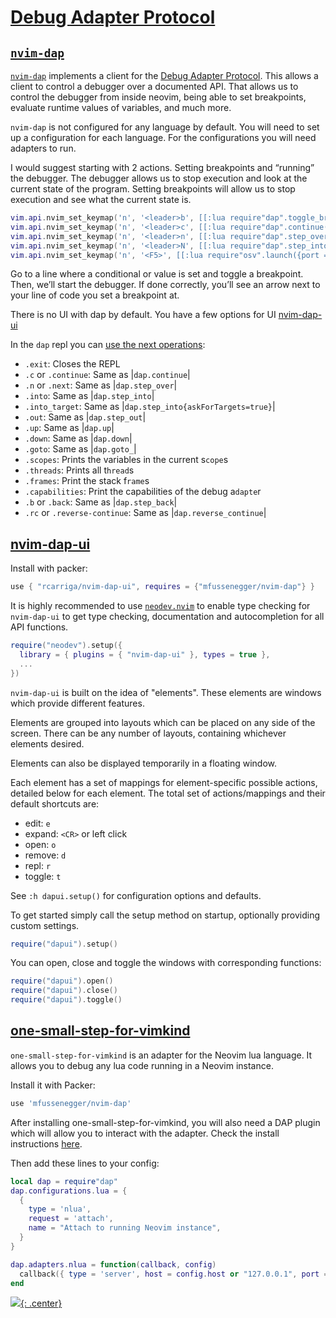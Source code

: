 # [Debug Adapter Protocol](https://davelage.com/posts/nvim-dap-getting-started/)

## [`nvim-dap`](https://github.com/mfussenegger/nvim-dap)
[`nvim-dap`](https://github.com/mfussenegger/nvim-dap) implements a client for the [Debug Adapter Protocol](https://microsoft.github.io/debug-adapter-protocol/overview). This allows a client to control a debugger over a documented API. That allows us to control the debugger from inside neovim, being able to set breakpoints, evaluate runtime values of variables, and much more.

`nvim-dap` is not configured for any language by default. You will need to set up a configuration for each language. For the configurations you will need adapters to run.

I would suggest starting with 2 actions. Setting breakpoints and “running” the debugger. The debugger allows us to stop execution and look at the current state of the program. Setting breakpoints will allow us to stop execution and see what the current state is.

```lua
vim.api.nvim_set_keymap('n', '<leader>b', [[:lua require"dap".toggle_breakpoint()<CR>]], { noremap = true })
vim.api.nvim_set_keymap('n', '<leader>c', [[:lua require"dap".continue()<CR>]], { noremap = true })
vim.api.nvim_set_keymap('n', '<leader>n', [[:lua require"dap".step_over()<CR>]], { noremap = true })
vim.api.nvim_set_keymap('n', '<leader>N', [[:lua require"dap".step_into()<CR>]], { noremap = true })
vim.api.nvim_set_keymap('n', '<F5>', [[:lua require"osv".launch({port = 8086})<CR>]], { noremap = true })
```

Go to a line where a conditional or value is set and toggle a breakpoint. Then, we’ll start the debugger. If done correctly, you’ll see an arrow next to your line of code you set a breakpoint at.

There is no UI with dap by default. You have a few options for UI [nvim-dap-ui](https://github.com/rcarriga/nvim-dap-ui)

In the `dap` repl you can [use the next operations](https://github.com/mfussenegger/nvim-dap/blob/master/doc/dap.txt):

- `.exit`: Closes the REPL
- `.c` or `.continue`: Same as |`dap.continue`|
- `.n` or `.next`: Same as |`dap.step_over`|
- `.into`: Same as |`dap.step_into`|
- `.into_target`: Same as |`dap.step_into{askForTargets=true}`|
- `.out`: Same as |`dap.step_out`|
- `.up`: Same as |`dap.up`|
- `.down`: Same as |`dap.down`|
- `.goto`: Same as |`dap.goto_`|
- `.scopes`: Prints the variables in the current s`cope`s
- `.threads`: Prints all t`hread`s
- `.frames`: Print the stack f`rame`s
- `.capabilities`: Print the capabilities of the debug a`dapte`r
- `.b` or `.back`: Same as |`dap.step_back`|
- `.rc` or `.reverse-continue`: Same as |`dap.reverse_continue`|

## [nvim-dap-ui](https://github.com/rcarriga/nvim-dap-ui)

Install with packer:

```lua
use { "rcarriga/nvim-dap-ui", requires = {"mfussenegger/nvim-dap"} }
```

It is highly recommended to use [`neodev.nvim`](https://github.com/folke/neodev.nvim) to enable type checking for `nvim-dap-ui` to get type checking, documentation and autocompletion for all API functions.

```lua
require("neodev").setup({
  library = { plugins = { "nvim-dap-ui" }, types = true },
  ...
})
```
`nvim-dap-ui` is built on the idea of "elements". These elements are windows which provide different features.

Elements are grouped into layouts which can be placed on any side of the screen. There can be any number of layouts, containing whichever elements desired.

Elements can also be displayed temporarily in a floating window.

Each element has a set of mappings for element-specific possible actions, detailed below for each element. The total set of actions/mappings and their default shortcuts are:

- edit: `e`
- expand: `<CR>` or left click
- open: `o`
- remove: `d`
- repl: `r`
- toggle: `t`

See `:h dapui.setup()` for configuration options and defaults.

To get started simply call the setup method on startup, optionally providing custom settings.

```lua
require("dapui").setup()
```

You can open, close and toggle the windows with corresponding functions:

```lua
require("dapui").open()
require("dapui").close()
require("dapui").toggle()
```

## [one-small-step-for-vimkind](https://github.com/jbyuki/one-small-step-for-vimkind)

`one-small-step-for-vimkind` is an adapter for the Neovim lua language. It allows you to debug any lua code running in a Neovim instance.

Install it with Packer:

```lua
use 'mfussenegger/nvim-dap'
```
After installing one-small-step-for-vimkind, you will also need a DAP plugin which will allow you to interact with the adapter. Check the install instructions [here](#nvim-dap).

Then add these lines to your config:

```lua
local dap = require"dap"
dap.configurations.lua = { 
  { 
    type = 'nlua', 
    request = 'attach',
    name = "Attach to running Neovim instance",
  }
}

dap.adapters.nlua = function(callback, config)
  callback({ type = 'server', host = config.host or "127.0.0.1", port = config.port or 8086 })
end
```
[![](not-by-ai.svg){: .center}](https://notbyai.fyi)
